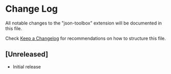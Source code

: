 # Change Log

All notable changes to the "json-toolbox" extension will be documented in this file.

Check [Keep a Changelog](http://keepachangelog.com/) for recommendations on how to structure this file.

## [Unreleased]

- Initial release